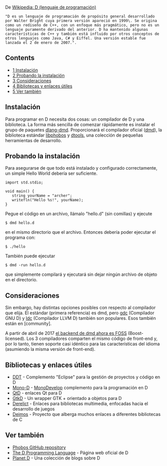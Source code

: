 De [Wikipedia: D (lenguaje de programación)](https://en.wikipedia.org/wiki/es:D_(lenguaje_de_programaci%C3%B3n) "wikipedia:es:D (lenguaje de programación)")

	"D es un lenguaje de programación de propósito general desarrollado por Walter Bright cuya primera versión apareció en 1999\. Se origina como un rediseño de C++, con un enfoque más pragmático, pero no es un lenguaje puramente derivado del anterior. D ha mantenido algunas características de C++ y también está influido por otros conceptos de otros lenguajes como Java, C# y Eiffel. Una versión estable fue lanzada el 2 de enero de 2007.".

## Contents

*   [1 Instalación](#Instalaci.C3.B3n)
*   [2 Probando la instalación](#Probando_la_instalaci.C3.B3n)
*   [3 Consideraciones](#Consideraciones)
*   [4 Bibliotecas y enlaces útiles](#Bibliotecas_y_enlaces_.C3.BAtiles)
*   [5 Ver también](#Ver_tambi.C3.A9n)

## Instalación

Para programar en D necesita dos cosas: un compilador de D y una biblioteca. La forma más sencilla de comenzar rápidamente es instalar el grupo de paquetes [dlang-dmd](https://www.archlinux.org/groups/x86_64/dlang-dmd/). Proporcionará el compilador oficial ([dmd](https://www.archlinux.org/packages/?name=dmd)), la biblioteca estándar [libphobos](https://www.archlinux.org/packages/?name=libphobos) y [dtools](https://www.archlinux.org/packages/?name=dtools), una colección de pequeñas herramientas de desarrollo.

## Probando la instalación

Para asegurarse de que todo está instalado y configurado correctamente, un simple Hello World debería ser suficiente.

```
import std.stdio;

void main() {
   string yourName = "archer";
   writefln("Hello %s!", yourName);
}

```

Pegue el código en un archivo, llámalo "hello.d" (sin comillas) y ejecute

```
$ dmd hello.d

```

en el mismo directorio que el archivo. Entonces debería poder ejecutar el programa con:

```
$ ./hello

```

También puede ejecutar

```
$ dmd -run hello.d

```

que simplemente compilará y ejecutará sin dejar ningún archivo de objeto en el directorio.

## Consideraciones

Sin embargo, hay distintas opciones posibles con respecto al compilador que elija. El estándar (primera referencia) es dmd, pero [gdc](https://www.archlinux.org/packages/?name=gdc) (Compilador GNU D) y [ldc](https://www.archlinux.org/packages/?name=ldc) (Compilador LLVM D) también son populares. Esos también están en [community].

A partir de abril de 2017 [el backend de dmd ahora es FOSS](https://github.com/dlang/dmd/pull/6680) (Boost-licensed). Los 3 compiladores comparten el mismo código de front-end y, por lo tanto, tienen soporte casi idéntico para las características del idioma (asumiendo la misma versión de front-end).

## Bibliotecas y enlaces útiles

*   [DDT](https://code.google.com/p/ddt/) - Complemento "Eclipse" para la gestión de proyectos y código en D
*   [Mono-D](http://mono-d.alexanderbothe.com/) - [MonoDevelop](http://monodevelop.com/) complemento para la programación en D
*   [QtD](https://bitbucket.org/qtd/repo) - enlaces Qt para D
*   [GtkD](http://gtkd.org/) - Un wrapper GTK + orientado a objetos para D
*   [Derelict](https://github.com/aldacron/Derelict3) - Enlaces para bibliotecas multimedia, enfocadas hacia el desarrollo de juegos
*   [Deimos](https://github.com/D-Programming-Deimos) - Proyecto que alberga muchos enlaces a diferentes bibliotecas de C

## Ver también

*   [Phobos GitHub repository](https://github.com/D-Programming-Language/phobos/)
*   [The D Programming Language](http://dlang.org/) - Página web oficial de D
*   [Planet D](http://planet.dsource.org/) - Una colección de blogs sobre D